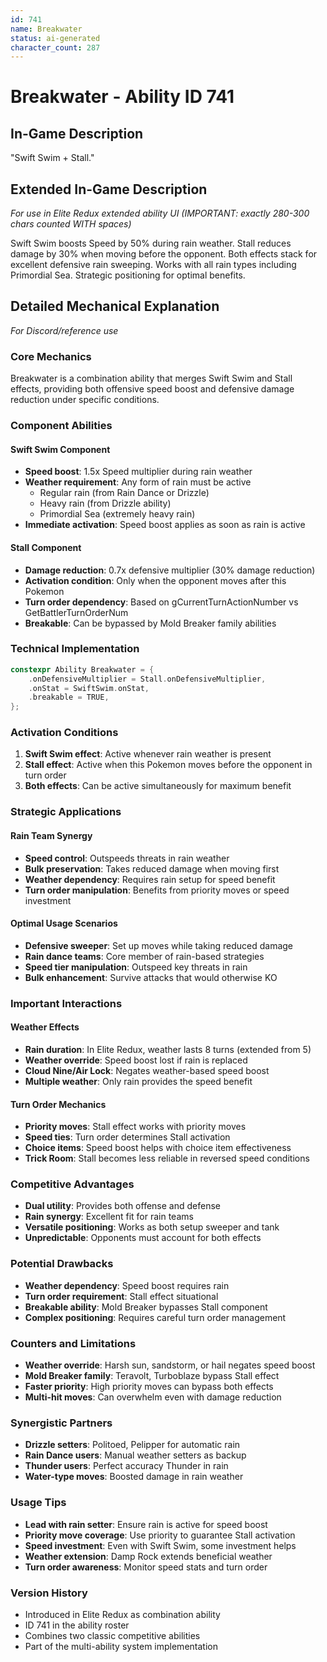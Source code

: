 ```yaml
---
id: 741
name: Breakwater
status: ai-generated
character_count: 287
---
```


# Breakwater - Ability ID 741

## In-Game Description
"Swift Swim + Stall."

## Extended In-Game Description
*For use in Elite Redux extended ability UI (IMPORTANT: exactly 280-300 chars counted WITH spaces)*

Swift Swim boosts Speed by 50% during rain weather. Stall reduces damage by 30% when moving before the opponent. Both effects stack for excellent defensive rain sweeping. Works with all rain types including Primordial Sea. Strategic positioning for optimal benefits.

## Detailed Mechanical Explanation
*For Discord/reference use*

### Core Mechanics
Breakwater is a combination ability that merges Swift Swim and Stall effects, providing both offensive speed boost and defensive damage reduction under specific conditions.

### Component Abilities

#### Swift Swim Component
- **Speed boost**: 1.5x Speed multiplier during rain weather
- **Weather requirement**: Any form of rain must be active
  - Regular rain (from Rain Dance or Drizzle)
  - Heavy rain (from Drizzle ability)
  - Primordial Sea (extremely heavy rain)
- **Immediate activation**: Speed boost applies as soon as rain is active

#### Stall Component  
- **Damage reduction**: 0.7x defensive multiplier (30% damage reduction)
- **Activation condition**: Only when the opponent moves after this Pokemon
- **Turn order dependency**: Based on gCurrentTurnActionNumber vs GetBattlerTurnOrderNum
- **Breakable**: Can be bypassed by Mold Breaker family abilities

### Technical Implementation
```c
constexpr Ability Breakwater = {
    .onDefensiveMultiplier = Stall.onDefensiveMultiplier,
    .onStat = SwiftSwim.onStat,
    .breakable = TRUE,
};
```

### Activation Conditions
1. **Swift Swim effect**: Active whenever rain weather is present
2. **Stall effect**: Active when this Pokemon moves before the opponent in turn order
3. **Both effects**: Can be active simultaneously for maximum benefit

### Strategic Applications

#### Rain Team Synergy
- **Speed control**: Outspeeds threats in rain weather
- **Bulk preservation**: Takes reduced damage when moving first
- **Weather dependency**: Requires rain setup for speed benefit
- **Turn order manipulation**: Benefits from priority moves or speed investment

#### Optimal Usage Scenarios
- **Defensive sweeper**: Set up moves while taking reduced damage
- **Rain dance teams**: Core member of rain-based strategies  
- **Speed tier manipulation**: Outspeed key threats in rain
- **Bulk enhancement**: Survive attacks that would otherwise KO

### Important Interactions

#### Weather Effects
- **Rain duration**: In Elite Redux, weather lasts 8 turns (extended from 5)
- **Weather override**: Speed boost lost if rain is replaced
- **Cloud Nine/Air Lock**: Negates weather-based speed boost
- **Multiple weather**: Only rain provides the speed benefit

#### Turn Order Mechanics
- **Priority moves**: Stall effect works with priority moves
- **Speed ties**: Turn order determines Stall activation
- **Choice items**: Speed boost helps with choice item effectiveness
- **Trick Room**: Stall becomes less reliable in reversed speed conditions

### Competitive Advantages
- **Dual utility**: Provides both offense and defense
- **Rain synergy**: Excellent fit for rain teams
- **Versatile positioning**: Works as both setup sweeper and tank
- **Unpredictable**: Opponents must account for both effects

### Potential Drawbacks  
- **Weather dependency**: Speed boost requires rain
- **Turn order requirement**: Stall effect situational
- **Breakable ability**: Mold Breaker bypasses Stall component
- **Complex positioning**: Requires careful turn order management

### Counters and Limitations
- **Weather override**: Harsh sun, sandstorm, or hail negates speed boost
- **Mold Breaker family**: Teravolt, Turboblaze bypass Stall effect
- **Faster priority**: High priority moves can bypass both effects
- **Multi-hit moves**: Can overwhelm even with damage reduction

### Synergistic Partners
- **Drizzle setters**: Politoed, Pelipper for automatic rain
- **Rain Dance users**: Manual weather setters as backup
- **Thunder users**: Perfect accuracy Thunder in rain
- **Water-type moves**: Boosted damage in rain weather

### Usage Tips
- **Lead with rain setter**: Ensure rain is active for speed boost
- **Priority move coverage**: Use priority to guarantee Stall activation
- **Speed investment**: Even with Swift Swim, some investment helps
- **Weather extension**: Damp Rock extends beneficial weather
- **Turn order awareness**: Monitor speed stats and turn order

### Version History
- Introduced in Elite Redux as combination ability
- ID 741 in the ability roster
- Combines two classic competitive abilities
- Part of the multi-ability system implementation